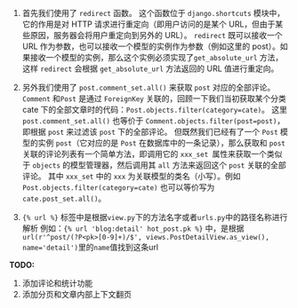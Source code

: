 1. 首先我们使用了 `redirect` 函数。
这个函数位于 `django.shortcuts` 模块中，它的作用是对 HTTP 请求进行重定向（即用户访问的是某个 URL，但由于某些原因，服务器会将用户重定向到另外的 URL）。
`redirect` 既可以接收一个 URL 作为参数，也可以接收一个模型的实例作为参数（例如这里的 post）。如果接收一个模型的实例，那么这个实例必须实现了`get_absolute_url` 方法，这样 `redirect` 会根据 `get_absolute_url` 方法返回的 URL 值进行重定向。

2. 另外我们使用了 `post.comment_set.all()` 来获取 `post` 对应的全部评论。 
`Comment` 和`Post` 是通过 `ForeignKey` 关联的，回顾一下我们当初获取某个分类 cate 下的全部文章时的代码：`Post.objects.filter(category=cate)`。
这里 `post.comment_set.all()` 也等价于 `Comment.objects.filter(post=post)`，即根据 `post` 来过滤该 `post` 下的全部评论。
但既然我们已经有了一个 `Post` 模型的实例 `post`（它对应的是 `Post` 在数据库中的一条记录），那么获取和 `post` 关联的评论列表有一个简单方法，即调用它的 `xxx_set `属性来获取一个类似于 `objects` 的模型管理器，然后调用其 `all` 方法来返回这个 `post` 关联的全部评论。 
其中 `xxx_set` 中的 `xxx` 为关联模型的类名（小写）。例如 `Post.objects.filter(category=cate)` 也可以等价写为 `cate.post_set.all()`。
3. `{% url %}` 标签中是根据`view.py`下的方法名字或者`urls.py`中的路径名称进行解析
例如：`{% url 'blog:detail' hot_post.pk %}` 中，是根据`url(r'^post/(?P<pk>[0-9]+)/$', views.PostDetailView.as_view(), name='detail')`里的`name`值找到这条url

**TODO:**
1. 添加评论和统计功能
6. 添加分页和文章内部上下文翻页
